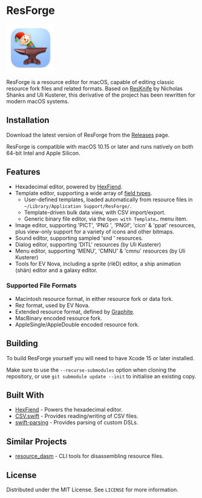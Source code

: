 # ResForge

![ResForge](https://github.com/andrews05/ResForge/raw/master/ResForge/Assets.xcassets/ResForge.appiconset/ResForge_128.png)

ResForge is a resource editor for macOS, capable of editing classic resource fork files and related formats. Based on [ResKnife](https://github.com/nickshanks/ResKnife) by Nicholas Shanks and Uli Kusterer, this derivative of the project has been rewritten for modern macOS systems.


## Installation

Download the latest version of ResForge from the [Releases](https://github.com/andrews05/ResForge/releases) page.

ResForge is compatible with macOS 10.15 or later and runs natively on both 64-bit Intel and Apple Silicon.


## Features

* Hexadecimal editor, powered by [HexFiend](https://github.com/HexFiend/HexFiend).
* Template editor, supporting a wide array of [field types](https://github.com/andrews05/ResForge/tree/master/ResForge/Template%20Editor#template-editor).
  * User-defined templates, loaded automatically from resource files in `~/Library/Application Support/ResForge/`.
  * Template-driven bulk data view, with CSV import/export.
  * Generic binary file editor, via the `Open with Template…` menu item.
* Image editor, supporting 'PICT', 'PNG ', 'PNGf', 'cicn' & 'ppat' resources, plus view-only support for a variety of icons and other bitmaps.
* Sound editor, supporting sampled 'snd ' resources.
* Dialog editor, supporting 'DITL' resources (by Uli Kusterer) 
* Menu editor, supporting 'MENU', 'CMNU' & 'cmnu' resources (by Uli Kusterer)
* Tools for EV Nova, including a sprite (rlëD) editor, a ship animation (shän) editor and a galaxy editor.

### Supported File Formats

* Macintosh resource format, in either resource fork or data fork.
* Rez format, used by EV Nova.
* Extended resource format, defined by [Graphite](https://github.com/TheDiamondProject/Graphite).
* MacBinary encoded resource fork.
* AppleSingle/AppleDouble encoded resource fork.


## Building

To build ResForge yourself you will need to have Xcode 15 or later installed.

Make sure to use the `--recurse-submodules` option when cloning the repository, or use `git submodule update --init` to initialise an existing copy.


## Built With

* [HexFiend](https://github.com/HexFiend/HexFiend) - Powers the hexadecimal editor.
* [CSV.swift](https://github.com/yaslab/CSV.swift) - Provides reading/writing of CSV files.
* [swift-parsing](https://github.com/pointfreeco/swift-parsing) - Provides parsing of custom DSLs.


## Similar Projects

* [resource_dasm](https://github.com/fuzziqersoftware/resource_dasm) - CLI tools for disassembling resource files.


## License

Distributed under the MIT License. See `LICENSE` for more information.
